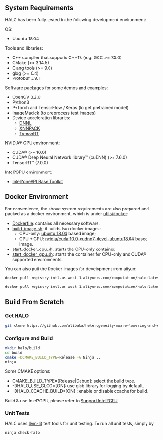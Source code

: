 ## System Requirements <a name="system-requirements"/>

HALO has been fully tested in the following development environment:

OS:
* Ubuntu 18.04

Tools and libraries:
* C++ compiler that supports C++17. (e.g. GCC >= 7.5.0)
* CMake (>= 3.14.5)
* Clang tools (>= 9.0)
* glog (>= 0.4)
* Protobuf 3.9.1

Software packages for some demos and examples:
* OpenCV 3.2.0
* Python3
* PyTorch and TensorFlow / Keras (to get pretrained model)
* ImageMagick (to preprocess test images)
* Device acceleration libraries:
  * [DNNL](https://github.com/oneapi-src/oneDNN)
  * [XNNPACK](https://github.com/google/XNNPACK)
  * [TensorRT](https://developer.nvidia.com/tensorrt)

NVIDIA® GPU environment:
* CUDA® (>= 10.0)
* CUDA® Deep Neural Network library™ (cuDNN) (>= 7.6.0)
* TensorRT™ (7.0.0)

Intel?GPU environment:
* [Intel?oneAPI Base Toolkit](https://www.intel.com/content/www/us/en/developer/tools/oneapi/base-toolkit-download.html)

## Docker Environment <a name="docker-environment"/>

For convenience, the above system requirements are also prepared and packed as a docker environment,
which is under [utils/docker](../utils/docker):

* [Dockerfile](../utils/docker/Dockerfile): contains all necessary software.
* [build_image.sh](../utils/docker/build_image.sh): it builds two docker images:
  * CPU-only: [ubuntu 18.04](https://hub.docker.com/_/ubuntu) based image;
  * CPU + GPU: [nvidia/cuda:10.0-cudnn7-devel-ubuntu18.04](https://hub.docker.com/r/nvidia/cuda) based image.
* [start_docker_cpu.sh](../utils/docker/start_docker_cpu.sh): starts the CPU-only container.
* [start_docker_gpu.sh](../utils/docker/start_docker_gpu.sh): starts the container for CPU-only and CUDA® supported environments.

You can also pull the Docker images for development from aliyun:
```bash
docker pull registry-intl.us-west-1.aliyuncs.com/computation/halo:latest-devel-cuda10.0-cudnn7-ubuntu18.04 # Ubuntu 18.04 with CUDA 10.0

docker pull registry-intl.us-west-1.aliyuncs.com/computation/halo:latest-devel-x86_64-ubuntu18.04 # Ubuntu 18.04
```

## Build From Scratch <a name="build-from-scratch"/>

### Get HALO <a name="get-halo"/>
  ```bash
  git clone https://github.com/alibaba/heterogeneity-aware-lowering-and-optimization.git --recurse-submodules -j8
  ```
### Configure and Build <a name="configure-and-build">

```bash
mkdir halo/build
cd build
cmake -DCMAKE_BUILD_TYPE=Release -G Ninja ..
ninja
```
Some CMAKE options:
* CMAKE_BUILD_TYPE=[Release|Debug]: select the build type.
* -DHALO_USE_GLOG=[ON]: use glob library for logging by default.
* -DHALO_CCACHE_BUILD=[ON] : enable or disable ccache for build.

Build & use Intel?GPU, please refer to [Support Intel?GPU](./intel_dnnl_gpu.md)

### Unit Tests <a name="unit-tests"/>

HALO uses [llvm-lit](https://llvm.org/docs/CommandGuide/lit.html) test tools for unit testing. To run all unit tests, simply by

```bash
ninja check-halo
```

